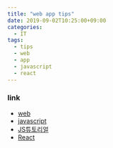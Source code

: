 ```yaml
---
title: "web app tips"
date: 2019-09-02T10:25:00+09:00
categories:
  - IT
tags:
  - tips
  - web
  - app
  - javascript
  - react
---
```


### link
- [web](https://developer.mozilla.org/ko/docs/Web/JavaScript)
- [javascript](https://developer.mozilla.org/ko/docs/Web/JavaScript)
- [JS튜토리얼](https://developer.mozilla.org/ko/docs/A_re-introduction_to_JavaScript)
- [React](https://ko.reactjs.org/)
